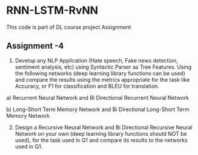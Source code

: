 # RNN-LSTM-RvNN
This code is part of DL course project Assignment
## Assignment -4 
1. Develop any NLP Application (Hate speech, Fake news detection, sentiment analysis, etc) using Syntactic Parser as Tree Features. Using the following networks (deep learning library functions can be used) and compare the results using the metrics appropriate for the task like Accuracy, or F1 for classification and BLEU for translation.

a) Recurrent Neural Network  and Bi Directional Recurrent Neural Network

b) Long-Short Term Memory Network and Bi Directional Long-Short Term Memory Network 

2. Design a Recursive Neural Network and Bi Directional Recursive Neural Network on your own (deep learning library functions should NOT be used), for the task used in Q1 and compare its results to the networks used in Q1.
